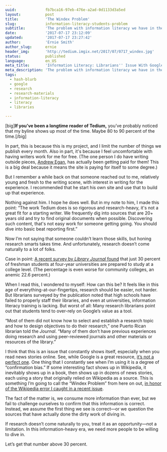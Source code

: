 ```yaml
---
uuid:             fb7bca16-97eb-476e-a2ad-0d1133d3a5ed
layout:           post
title:            'The Windex Problem'
slug:             information-literacy-students-problem
subtitle:         'The problem with information literacy we have in the age of Google: We give up too early. It’s an issue research librarians are struggling to tackle.'
date:             '2017-07-17 23:12:09'
updated:          '2017-07-17 23:27:42'
author:           'Ernie Smith'
author_slug:      ernie
header_img:       'http://tedium.imgix.net/2017/07/0717_windex.jpg'
status:           published
language:         en_US
meta_title:       'Information Literacy: Librarians'' Issue With Google'
meta_description: 'The problem with information literacy we have in the age of Google: We give up too early. It’s an issue research librarians are struggling to tackle.'
tags:
  - hash-blurb
  - google
  - research
  - research-materials
  - information-literacy
  - literacy
  - libraries

---
```


[big]**If you’ve been a longtime reader of Tedium,** you’ve probably noticed that my byline shows up most of the time. Maybe 80 to 90 percent of the time.[/big]

In part, this is because this is my project, and I limit the number of things we publish every month. Also in part, it's because I feel uncomfortable with having writers work for me for free. (The one person I do have writing outside pieces, [Andrew Egan](http://tedium.co/author/andrew/), has actually been getting paid for them! This is a big deal because it means the site is paying for itself to some degree.)

But I remember a while back on that someone reached out to me, relatively young and fresh to the writing scene, with interest in writing for the experience. I recommended that he start his own site and use that to build up that experience. 

Nothing against him. I hope he does well. But in my note to him, I made this point: “The work Tedium does is so rigorous and research-heavy, it's not a great fit for a starting writer. We frequently dig into sources that are 20+ years old and try to find original documents when possible. Discovering such content, that's not easy work for someone getting going. You should dive into basic beat reporting first.”

Now I’m not saying that someone couldn’t learn those skills, but honing research smarts takes time. And unfortunately, research doesn’t come naturally to a lot of folks.

Case in point: [A recent survey by *Library Journal* found](http://lj.libraryjournal.com/2017/04/academic-libraries/first-impressions-ljs-first-year-experience-survey/) that just 30 percent of freshman students at four-year universities are prepared to study at a college level. (The percentage is even worse for community colleges, an anemic 22.6 percent.)

When I read this, I wondered to myself: How can this be? It feels like in this age of everything-at-our-fingertips, research should be easier, not harder. But librarians surveyed by the publication noted that high schools have failed to properly staff their libraries, and even at universities, information literacy training is lacking. But worst of all: Many research librarians point out that students tend to over-rely on Google’s value as a tool.

“Most of them did not know how to select and establish a research topic and how to design objectives to do their research,” one Puerto Rican librarian told the *Journal*. “Many of them don’t have previous experiences doing research and using peer-reviewed journals and other materials or resources of the library.”

I think that this is an issue that constantly shows itself, especially when you read news stories online. See, while Google is a great resource, [it’s not a perfect one](http://tedium.co/2017/06/26/google-books-snippet-view-archival/). One thing that I constantly see when I’m using it is a degree of “confirmation bias.” If some interesting fact shows up in Wikipedia, it inevitably shows up in a book, then shows up in dozens of news stories, each using a story that originally relied on Wikipedia as a source. This is something I’m going to call the “Windex Problem” from here on out, [in honor of the Wikipedia error I caught in a recent issue](http://tedium.co/2017/06/13/windex-glass-cleaning-history/).

The fact of the matter is, we consume more information than ever, but we fail to challenge ourselves to confirm that this information is correct. Instead, we assume the first thing we see is correct—or we question the sources that have actually done the dirty work of diving in.

If research doesn’t come naturally to you, treat it as an opportunity—not a limitation. In this information-heavy era, we need more people to be willing to dive in.

Let’s get that number above 30 percent.
